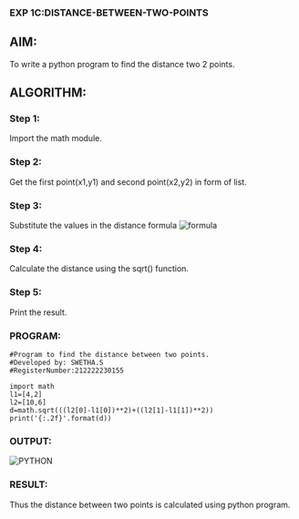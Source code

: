 ### EXP 1C:DISTANCE-BETWEEN-TWO-POINTS

## AIM:
To write a python program to find the distance two 2 points.
## ALGORITHM:

### Step 1: 
Import the math module.

### Step 2: 
Get the first point(x1,y1) and second point(x2,y2) in form of list.

### Step 3: 
Substitute the values in the distance formula  ![formula](/formula.JPG)

### Step 4: 
Calculate the distance using the sqrt() function.

### Step 5: 
Print the result.

### PROGRAM:
 ```
#Program to find the distance between two points.
#Developed by: SWETHA.S
#RegisterNumber:212222230155

import math
l1=[4,2]
l2=[10,6]
d=math.sqrt(((l2[0]-l1[0])**2)+((l2[1]-l1[1])**2))
print('{:.2f}'.format(d)) 
```

### OUTPUT:
![PYTHON](https://github.com/swethaselvarajm/DISTANCE-BETWEEN-TWO-POINTS/assets/119525603/ca1fe90c-8596-4850-b610-0b0196b6e746)


### RESULT:
Thus the distance between two points is calculated using python program.

